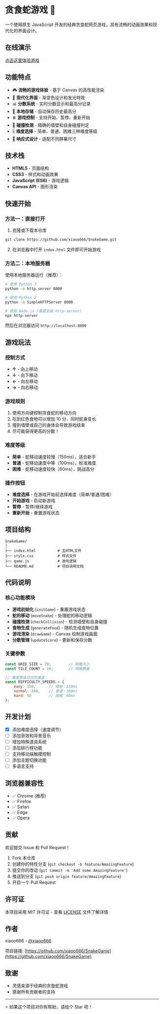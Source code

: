 # 贪食蛇游戏 🐍

一个使用原生 JavaScript 开发的经典贪食蛇网页游戏，具有流畅的动画效果和现代化的界面设计。

## 在线演示

[点击这里体验游戏](https://xiaoo666.github.io/SnakeGame/) <!-- 部署到 GitHub Pages 后此链接将生效 -->

## 功能特点

- 🎮 **流畅的游戏体验** - 基于 Canvas 的高性能渲染
- 🎨 **现代化界面** - 渐变色设计和发光特效
- 📊 **分数系统** - 实时分数显示和最高分记录
- 💾 **本地存储** - 自动保存历史最高分
- ⏸️ **游戏控制** - 支持开始、暂停、重新开始
- 🎯 **碰撞检测** - 精确的墙壁和自身碰撞判定
- 🎚️ **难度选择** - 简单、普通、困难三种难度等级
- 📱 **响应式设计** - 适配不同屏幕尺寸

## 技术栈

- **HTML5** - 页面结构
- **CSS3** - 样式和动画效果
- **JavaScript (ES6)** - 游戏逻辑
- **Canvas API** - 图形渲染

## 快速开始

### 方法一：直接打开

1. 克隆或下载本仓库
```bash
git clone https://github.com/xiaoo666/SnakeGame.git
```

2. 在浏览器中打开 `index.html` 文件即可开始游戏

### 方法二：本地服务器

使用本地服务器运行（推荐）：

```bash
# 使用 Python 3
python -m http.server 8000

# 使用 Python 2
python -m SimpleHTTPServer 8000

# 使用 Node.js (需要安装 http-server)
npx http-server
```

然后在浏览器访问 `http://localhost:8000`

## 游戏玩法

### 控制方式

- **↑** - 向上移动
- **↓** - 向下移动
- **←** - 向左移动
- **→** - 向右移动

### 游戏规则

1. 使用方向键控制贪食蛇的移动方向
2. 吃到红色食物可以增加 10 分，同时蛇身变长
3. 撞到墙壁或自己的身体会导致游戏结束
4. 尽可能获得更高的分数！

### 难度等级

- **简单** - 蛇移动速度较慢（150ms），适合新手
- **普通** - 蛇移动速度中等（100ms），标准难度
- **困难** - 蛇移动速度较快（60ms），挑战高分

### 操作按钮

- **难度选择** - 在游戏开始前选择难度（简单/普通/困难）
- **开始游戏** - 启动新游戏
- **暂停** - 暂停/继续游戏
- **重新开始** - 重置游戏状态

## 项目结构

```
SnakeGame/
│
├── index.html          # 主HTML文件
├── style.css           # 样式文件
├── game.js             # 游戏逻辑
└── README.md           # 项目说明文档
```

## 代码说明

### 核心功能模块

- **游戏初始化** (`initGame`) - 重置游戏状态
- **蛇的移动** (`moveSnake`) - 处理蛇的移动逻辑
- **碰撞检测** (`checkCollision`) - 检测墙壁和自身碰撞
- **食物生成** (`generateFood`) - 随机生成食物位置
- **游戏渲染** (`drawGame`) - Canvas 绘制游戏画面
- **分数管理** (`updateScore`) - 更新和保存分数

### 关键参数

```javascript
const GRID_SIZE = 20;        // 网格大小
const TILE_COUNT = 20;       // 网格数量

// 难度等级对应的速度
const DIFFICULTY_SPEEDS = {
    easy: 150,      // 简单：150ms
    normal: 100,    // 普通：100ms
    hard: 60        // 困难：60ms
};
```

## 开发计划

- [x] 添加难度选择（速度调节）
- [ ] 添加音效和背景音乐
- [ ] 增加特殊道具系统
- [ ] 添加排行榜功能
- [ ] 支持移动端触摸控制
- [ ] 添加主题切换功能
- [ ] 多语言支持

## 浏览器兼容性

- ✅ Chrome (推荐)
- ✅ Firefox
- ✅ Safari
- ✅ Edge
- ✅ Opera

## 贡献

欢迎提交 Issue 和 Pull Request！

1. Fork 本仓库
2. 创建你的特性分支 (`git checkout -b feature/AmazingFeature`)
3. 提交你的改动 (`git commit -m 'Add some AmazingFeature'`)
4. 推送到分支 (`git push origin feature/AmazingFeature`)
5. 开启一个 Pull Request

## 许可证

本项目采用 MIT 许可证 - 查看 [LICENSE](LICENSE) 文件了解详情

## 作者

xiaoo666 - [@xiaoo666](https://github.com/xiaoo666)

项目链接: [https://github.com/xiaoo666/SnakeGame](https://github.com/xiaoo666/SnakeGame)

## 致谢

- 灵感来源于经典的贪食蛇游戏
- 感谢所有贡献者的支持

---

⭐️ 如果这个项目对你有帮助，请给个 Star 吧！
